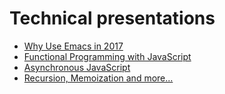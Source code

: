 # Technical presentations

- [Why Use Emacs in 2017](why-use-emacs-in-2017)
- [Functional Programming with JavaScript](functional-programming-with-javascript)
- [Asynchronous JavaScript](asynchronous-javascript)
- [Recursion, Memoization and more...](recursion-memoization-and-more)
